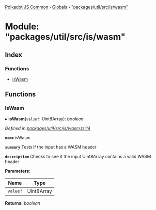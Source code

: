 [Polkadot JS Common](../README.md) › [Globals](../globals.md) › ["packages/util/src/is/wasm"](_packages_util_src_is_wasm_.md)

# Module: "packages/util/src/is/wasm"

## Index

### Functions

* [isWasm](_packages_util_src_is_wasm_.md#iswasm)

## Functions

###  isWasm

▸ **isWasm**(`value?`: Uint8Array): *boolean*

*Defined in [packages/util/src/is/wasm.ts:14](https://github.com/polkadot-js/common/blob/4111122c/packages/util/src/is/wasm.ts#L14)*

**`name`** isWasm

**`summary`** Tests if the input has a WASM header

**`description`** 
Checks to see if the input Uint8Array contains a valid WASM header

**Parameters:**

Name | Type |
------ | ------ |
`value?` | Uint8Array |

**Returns:** *boolean*
